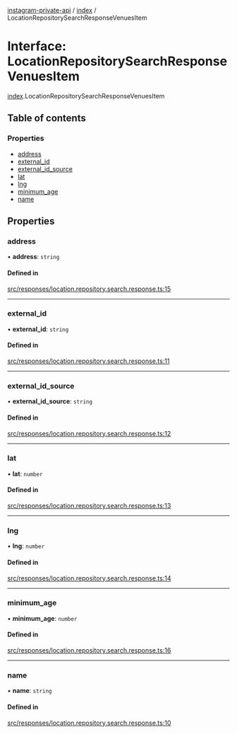 [instagram-private-api](../../README.md) / [index](../../modules/index.md) / LocationRepositorySearchResponseVenuesItem

# Interface: LocationRepositorySearchResponseVenuesItem

[index](../../modules/index.md).LocationRepositorySearchResponseVenuesItem

## Table of contents

### Properties

- [address](LocationRepositorySearchResponseVenuesItem.md#address)
- [external\_id](LocationRepositorySearchResponseVenuesItem.md#external_id)
- [external\_id\_source](LocationRepositorySearchResponseVenuesItem.md#external_id_source)
- [lat](LocationRepositorySearchResponseVenuesItem.md#lat)
- [lng](LocationRepositorySearchResponseVenuesItem.md#lng)
- [minimum\_age](LocationRepositorySearchResponseVenuesItem.md#minimum_age)
- [name](LocationRepositorySearchResponseVenuesItem.md#name)

## Properties

### address

• **address**: `string`

#### Defined in

[src/responses/location.repository.search.response.ts:15](https://github.com/Nerixyz/instagram-private-api/blob/0e0721c/src/responses/location.repository.search.response.ts#L15)

___

### external\_id

• **external\_id**: `string`

#### Defined in

[src/responses/location.repository.search.response.ts:11](https://github.com/Nerixyz/instagram-private-api/blob/0e0721c/src/responses/location.repository.search.response.ts#L11)

___

### external\_id\_source

• **external\_id\_source**: `string`

#### Defined in

[src/responses/location.repository.search.response.ts:12](https://github.com/Nerixyz/instagram-private-api/blob/0e0721c/src/responses/location.repository.search.response.ts#L12)

___

### lat

• **lat**: `number`

#### Defined in

[src/responses/location.repository.search.response.ts:13](https://github.com/Nerixyz/instagram-private-api/blob/0e0721c/src/responses/location.repository.search.response.ts#L13)

___

### lng

• **lng**: `number`

#### Defined in

[src/responses/location.repository.search.response.ts:14](https://github.com/Nerixyz/instagram-private-api/blob/0e0721c/src/responses/location.repository.search.response.ts#L14)

___

### minimum\_age

• **minimum\_age**: `number`

#### Defined in

[src/responses/location.repository.search.response.ts:16](https://github.com/Nerixyz/instagram-private-api/blob/0e0721c/src/responses/location.repository.search.response.ts#L16)

___

### name

• **name**: `string`

#### Defined in

[src/responses/location.repository.search.response.ts:10](https://github.com/Nerixyz/instagram-private-api/blob/0e0721c/src/responses/location.repository.search.response.ts#L10)

